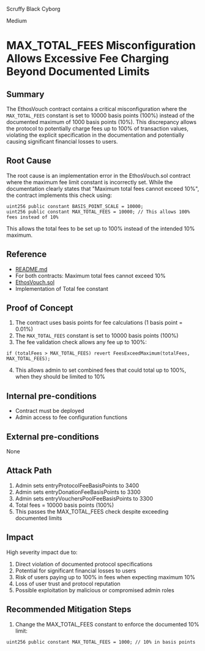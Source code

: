 Scruffy Black Cyborg

Medium

# MAX_TOTAL_FEES Misconfiguration Allows Excessive Fee Charging Beyond Documented Limits


## Summary
The EthosVouch contract contains a critical misconfiguration where the `MAX_TOTAL_FEES` constant is set to 10000 basis points (100%) instead of the documented maximum of 1000 basis points (10%). This discrepancy allows the protocol to potentially charge fees up to 100% of transaction values, violating the explicit specification in the documentation and potentially causing significant financial losses to users.

## Root Cause
The root cause is an implementation error in the EthosVouch.sol contract where the maximum fee limit constant is incorrectly set. While the documentation clearly states that "Maximum total fees cannot exceed 10%", the contract implements this check using:
```solidity
uint256 public constant BASIS_POINT_SCALE = 10000;
uint256 public constant MAX_TOTAL_FEES = 10000; // This allows 100% fees instead of 10%
```
This allows the total fees to be set up to 100% instead of the intended 10% maximum.

## Reference
- [README.md](https://github.com/sherlock-audit/2024-11-ethos-network-ii/blob/main/README.md) 
- For both contracts: Maximum total fees cannot exceed 10%
- [EthosVouch.sol](https://github.com/sherlock-audit/2024-11-ethos-network-ii/blob/main/ethos/packages/contracts/contracts/EthosVouch.sol#L120) 
- Implementation of Total fee constant

## Proof of Concept
1. The contract uses basis points for fee calculations (1 basis point = 0.01%)
2. The `MAX_TOTAL_FEES` constant is set to 10000 basis points (100%)
3. The fee validation check allows any fee up to 100%:
```solidity
if (totalFees > MAX_TOTAL_FEES) revert FeesExceedMaximum(totalFees, MAX_TOTAL_FEES);
```
4. This allows admin to set combined fees that could total up to 100%, when they should be limited to 10%

## Internal pre-conditions
- Contract must be deployed
- Admin access to fee configuration functions

## External pre-conditions
None

## Attack Path
1. Admin sets entryProtocolFeeBasisPoints to 3400
2. Admin sets entryDonationFeeBasisPoints to 3300
3. Admin sets entryVouchersPoolFeeBasisPoints to 3300
4. Total fees = 10000 basis points (100%)
5. This passes the MAX_TOTAL_FEES check despite exceeding documented limits

## Impact
High severity impact due to:
1. Direct violation of documented protocol specifications
2. Potential for significant financial losses to users
3. Risk of users paying up to 100% in fees when expecting maximum 10%
4. Loss of user trust and protocol reputation
5. Possible exploitation by malicious or compromised admin roles

## Recommended Mitigation Steps
1. Change the MAX_TOTAL_FEES constant to enforce the documented 10% limit:
```solidity
uint256 public constant MAX_TOTAL_FEES = 1000; // 10% in basis points
```
